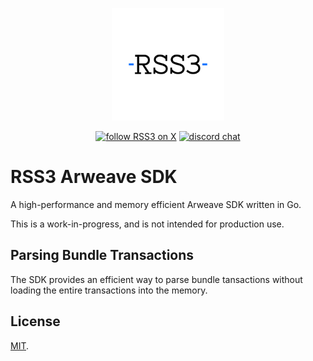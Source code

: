 <!-- markdownlint-disable -->
<p align="center">
  <a href="https://rss3.io" target="_blank" rel="noopener noreferrer">
    <img width="180" src="RSS3.svg" alt="RSS3 logo">
  </a>
</p>
<p align="center">
  <a href="https://twitter.com/intent/follow?screen_name=rss3_"><img src="https://img.shields.io/twitter/follow/rss3_?color=%230072ff" alt="follow RSS3 on X"></a>
  <a href="https://discord.gg/vfhpMjdbGU"><img src="https://img.shields.io/badge/chat-discord-blue?style=flat&logo=discord&color=%230072ff" alt="discord chat"></a>
</p>
<!-- markdownlint-enable -->

# RSS3 Arweave SDK

A high-performance and memory efficient Arweave SDK written in Go.

This is a work-in-progress, and is not intended for production use.

## Parsing Bundle Transactions

The SDK provides an efficient way to parse bundle tansactions without loading the entire transactions into the memory.

## License

[MIT](LICENSE).
